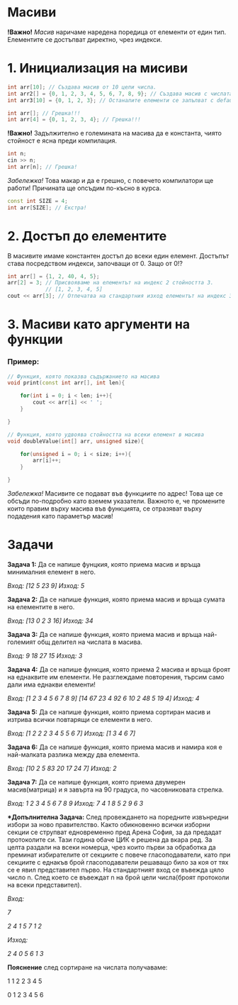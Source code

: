 <h1>Масиви</h1>

**!Важно!** *Масив* наричаме наредена поредица от елементи от един тип. Елементите се достъпват директно, чрез индекси.

<h1>1. Инициализация на мисиви</h1>

```c++
int arr[10]; // Създава масив от 10 цели числа.
int arr2[] = {0, 1, 2, 3, 4, 5, 6, 7, 8, 9}; // Създава масив с числата от 0 до 9.
int arr3[10] = {0, 1, 2, 3}; // Останалите елементи се запълват с default-на стойност

int arr[]; // Грешка!!!
int arr[4] = {0, 1, 2, 3, 4}; // Грешка!!!
```

**!Важно!** Задължително е големината на масива да е константа, чиято стойност е ясна преди компилация.

```c++
int n;
cin >> n;
int arr[n]; // Грешка!
```

*Забележка!* Това макар и да е грешно, с повечето компилатори ще работи! Причината ще опсъдим по-късно в курса.

```c++
const int SIZE = 4;
int arr[SIZE]; // Екстра!
```

<h1>2. Достъп до елементите</h1>
В масивите имаме константен достъп до всеки един елемент. Достъпът става посредством индекси, започващи от 0. Защо от 0!?

```c++
int arr[] = {1, 2, 40, 4, 5};
arr[2] = 3; // Присвояваме на елементът на индекс 2 стойността 3.
            // [1, 2, 3, 4, 5]
cout << arr[3]; // Отпечатва на стандартния изход елементът на индекс 3(4).
```

<h1>3. Масиви като аргументи на функции</h1>

<h3>Пример:</h3>

```c++
// Функция, която показва съдържанието на масива
void print(const int arr[], int len){

    for(int i = 0; i < len; i++){
        cout << arr[i] << ' ';
    }

}

// Функция, която удвоява стойността на всеки елемент в масива
void doubleValue(int[] arr, unsigned size){

    for(unsigned i = 0; i < size; i++){
        arr[i]++;
    }

}
```

*Забележка!* Масивите се подават във функциите по адрес! Това ще се обсъди по-подробно като вземем указатели. Важното е, че промените които правим върху масива във функцията, се отразяват върху подадения като параметър масив!

<h1>Задачи</h1>

**Задача 1:** Да се напише фунцкия, която приема масив и връща минималния елемент в него.

*Вход: [12 5 23 9] Изход: 5*

**Задача 2:** Да се напише функция, която приема масив и връща сумата на елементите в него.

*Вход: [13 0 2 3 16] Изход: 34*

**Задача 3:** Да се напише функция, която приема масив и връща най-големият общ делител на числата в масива.

*Вход: 9 18 27 15 Изход: 3*

**Задача 4:** Да се напише функция, която приема 2 масива и връща броят на еднаквите им елементи. Не разглеждаме повторения, търсим само дали има еднакви елементи!

*Вход: [1 2 3 4 5 6 7 8 9] [14 67 23 4 92 6 10 2 48 5 19 4] Изход: 4*

**Задача 5:** Да се напише функция, която приема сортиран масив и изтрива всички повтарящи се елементи в него.

*Вход: [1 2 2 2 3 4 5 5 6 7] Изход: [1 3 4 6 7]*

**Задача 6:** Да се напише функция, която приема масив и намира коя е най-малката разлика между два елемента.

*Вход: [10 2 5 83 20 17 24 7] Изход: 2*

**Задача 7:** Да се напише функция, която приема двумерен масив(матрица) и я завърта на 90 градуса, по часовниковата стрелка.

*Вход:*
*1 2 3*
*4 5 6*
*7 8 9*
*Изход:*
*7 4 1*
*8 5 2*
*9 6 3*

**\*Допълнителна Задача:** След провеждането на поредните извънредни избори за ново правителство. Както обикновенно всички изборни секции се струпват едновременно пред Арена София, за да предадат протоколите си. Тази година обаче ЦИК е решена да вкара ред. За целта раздали на всеки номерца, чрез които първи за обработка да преминат избирателите от секциите с повече гласоподаватели, като при секциите с еднакъв брой гласоподаватели решаващо било за коя от тях се е явил представител първо.
На стандартният вход се въвежда цяло число n. След което се въвеждат n на брой цели числа(броят протоколи на всеки представител).

*Вход:*

*7*

*2 4 1 5 7 1 2*

*Изход:*

*2 4 0 5 6 1 3*

**Пояснение** след сортиране на числата получаваме:

1 1 2 2 3 4 5

0 1 2 3 4 5 6